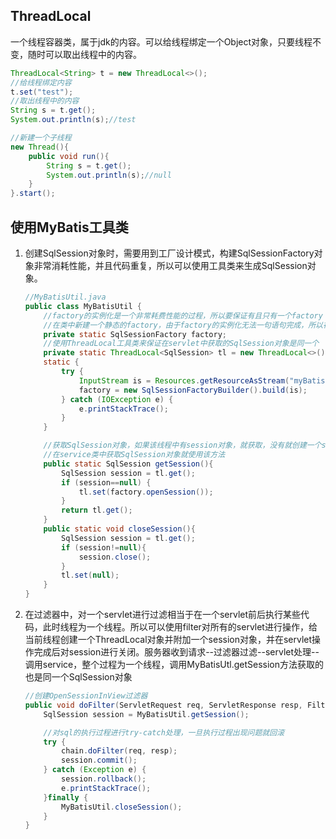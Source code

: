 ## ThreadLocal
一个线程容器类，属于jdk的内容。可以给线程绑定一个Object对象，只要线程不变，随时可以取出线程中的内容。
```java
ThreadLocal<String> t = new ThreadLocal<>();
//给线程绑定内容
t.set("test");
//取出线程中的内容
String s = t.get();
System.out.println(s);//test

//新建一个子线程
new Thread(){
    public void run(){
        String s = t.get();
        System.out.println(s);//null
    }
}.start();
```

## 使用MyBatis工具类
1. 创建SqlSession对象时，需要用到工厂设计模式，构建SqlSessionFactory对象非常消耗性能，并且代码重复，所以可以使用工具类来生成SqlSession对象。
    ```java
    //MyBatisUtil.java
    public class MyBatisUtil {
        //factory的实例化是一个非常耗费性能的过程，所以要保证有且只有一个factory
        //在类中新建一个静态的factory，由于factory的实例化无法一句语句完成，所以在静态块中实例化该对象，来保证只有一个factory对象
        private static SqlSessionFactory factory;
        //使用ThreadLocal工具类来保证在servlet中获取的SqlSession对象是同一个
        private static ThreadLocal<SqlSession> tl = new ThreadLocal<>();
        static {
            try {
                InputStream is = Resources.getResourceAsStream("myBatis.xml");
                factory = new SqlSessionFactoryBuilder().build(is);
            } catch (IOException e) {
                e.printStackTrace();
            }
        }

        //获取SqlSession对象，如果该线程中有session对象，就获取，没有就创建一个session对象放入ThreadLocal对象中
        //在service类中获取SqlSession对象就使用该方法
        public static SqlSession getSession(){
            SqlSession session = tl.get();
            if (session==null) {
                tl.set(factory.openSession());
            }
            return tl.get();
        }
        public static void closeSession(){
            SqlSession session = tl.get();
            if (session!=null){
                session.close();
            }
            tl.set(null);
        }
    }
    ```
2. 在过滤器中，对一个servlet进行过滤相当于在一个servlet前后执行某些代码，此时线程为一个线程。所以可以使用filter对所有的servlet进行操作，给当前线程创建一个ThreadLocal对象并附加一个session对象，并在servlet操作完成后对session进行关闭。服务器收到请求--过滤器过滤--servlet处理--调用service，整个过程为一个线程，调用MyBatisUtl.getSession方法获取的也是同一个SqlSession对象
    ```java
    //创建OpenSessionInView过滤器
    public void doFilter(ServletRequest req, ServletResponse resp, FilterChain chain) throws ServletException, IOException {
        SqlSession session = MyBatisUtil.getSession();

        //对sql的执行过程进行try-catch处理，一旦执行过程出现问题就回滚
        try {
            chain.doFilter(req, resp);
            session.commit();
        } catch (Exception e) {
            session.rollback();
            e.printStackTrace();
        }finally {
            MyBatisUtil.closeSession();
        }
    }
    ```